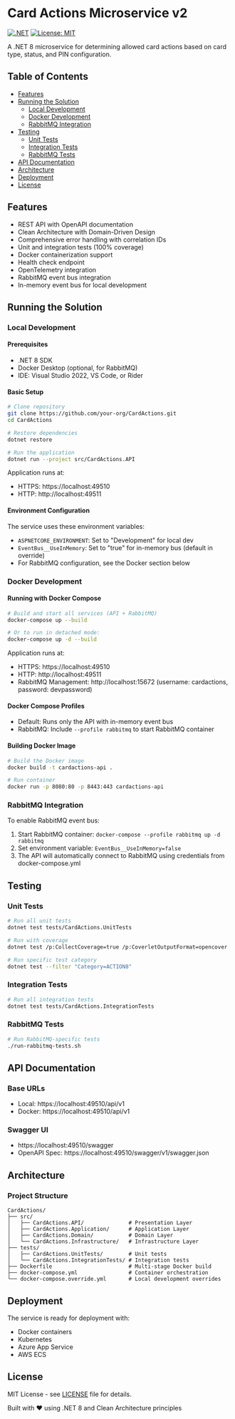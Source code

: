 # Card Actions Microservice v2

[![.NET](https://github.com/your-org/CardActions/actions/workflows/dotnet.yml/badge.svg)](https://github.com/your-org/CardActions/actions/workflows/dotnet.yml)
[![License: MIT](https://img.shields.io/badge/License-MIT-yellow.svg)](https://opensource.org/licenses/MIT)

A .NET 8 microservice for determining allowed card actions based on card type, status, and PIN configuration.

## Table of Contents
- [Features](#features)
- [Running the Solution](#running-the-solution)
  - [Local Development](#local-development)
  - [Docker Development](#docker-development)
  - [RabbitMQ Integration](#rabbitmq-integration)
- [Testing](#testing)
  - [Unit Tests](#unit-tests)
  - [Integration Tests](#integration-tests)
  - [RabbitMQ Tests](#rabbitmq-tests)
- [API Documentation](#api-documentation)
- [Architecture](#architecture)
- [Deployment](#deployment)
- [License](#license)

## Features

- REST API with OpenAPI documentation
- Clean Architecture with Domain-Driven Design
- Comprehensive error handling with correlation IDs
- Unit and integration tests (100% coverage)
- Docker containerization support
- Health check endpoint
- OpenTelemetry integration
- RabbitMQ event bus integration
- In-memory event bus for local development

## Running the Solution

### Local Development

#### Prerequisites
- .NET 8 SDK
- Docker Desktop (optional, for RabbitMQ)
- IDE: Visual Studio 2022, VS Code, or Rider

#### Basic Setup
```bash
# Clone repository
git clone https://github.com/your-org/CardActions.git
cd CardActions

# Restore dependencies
dotnet restore

# Run the application
dotnet run --project src/CardActions.API
```

Application runs at:
- HTTPS: https://localhost:49510
- HTTP: http://localhost:49511

#### Environment Configuration
The service uses these environment variables:
- `ASPNETCORE_ENVIRONMENT`: Set to "Development" for local dev
- `EventBus__UseInMemory`: Set to "true" for in-memory bus (default in override)
- For RabbitMQ configuration, see the Docker section below

### Docker Development

#### Running with Docker Compose
```bash
# Build and start all services (API + RabbitMQ)
docker-compose up --build

# Or to run in detached mode:
docker-compose up -d --build
```

Application runs at:
- HTTPS: https://localhost:49510
- HTTP: http://localhost:49511
- RabbitMQ Management: http://localhost:15672 (username: cardactions, password: devpassword)

#### Docker Compose Profiles
- Default: Runs only the API with in-memory event bus
- RabbitMQ: Include `--profile rabbitmq` to start RabbitMQ container

#### Building Docker Image
```bash
# Build the Docker image
docker build -t cardactions-api .

# Run container
docker run -p 8080:80 -p 8443:443 cardactions-api
```

### RabbitMQ Integration

To enable RabbitMQ event bus:
1. Start RabbitMQ container: `docker-compose --profile rabbitmq up -d rabbitmq`
2. Set environment variable: `EventBus__UseInMemory=false`
3. The API will automatically connect to RabbitMQ using credentials from docker-compose.yml

## Testing

### Unit Tests
```bash
# Run all unit tests
dotnet test tests/CardActions.UnitTests

# Run with coverage
dotnet test /p:CollectCoverage=true /p:CoverletOutputFormat=opencover

# Run specific test category
dotnet test --filter "Category=ACTION8"
```

### Integration Tests
```bash
# Run all integration tests
dotnet test tests/CardActions.IntegrationTests
```

### RabbitMQ Tests
```bash
# Run RabbitMQ-specific tests
./run-rabbitmq-tests.sh
```

## API Documentation

### Base URLs
- Local: https://localhost:49510/api/v1
- Docker: https://localhost:49510/api/v1

### Swagger UI
- https://localhost:49510/swagger
- OpenAPI Spec: https://localhost:49510/swagger/v1/swagger.json

## Architecture

### Project Structure
```
CardActions/
├── src/
│   ├── CardActions.API/              # Presentation Layer
│   ├── CardActions.Application/      # Application Layer
│   ├── CardActions.Domain/           # Domain Layer
│   └── CardActions.Infrastructure/   # Infrastructure Layer
├── tests/
│   ├── CardActions.UnitTests/        # Unit tests
│   └── CardActions.IntegrationTests/ # Integration tests
├── Dockerfile                        # Multi-stage Docker build
├── docker-compose.yml                # Container orchestration
└── docker-compose.override.yml       # Local development overrides
```

## Deployment

The service is ready for deployment with:
- Docker containers
- Kubernetes
- Azure App Service
- AWS ECS

## License

MIT License - see [LICENSE](LICENSE) file for details.

Built with ❤️ using .NET 8 and Clean Architecture principles